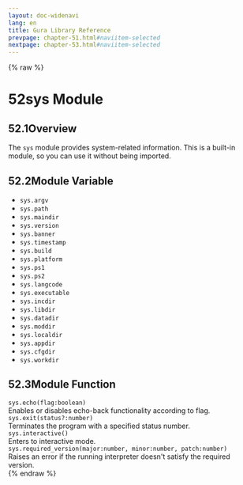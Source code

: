 ```yaml
---
layout: doc-widenavi
lang: en
title: Gura Library Reference
prevpage: chapter-51.html#naviitem-selected
nextpage: chapter-53.html#naviitem-selected
---
```

{% raw %}
<h1><span class="caption-index-1">52</span>sys Module</h1>
<h2><span class="caption-index-2">52.1</span><a name="anchor-52-1"></a>Overview</h2>
<p>
The <code class="highlighter-rouge">sys</code> module provides system-related information. This is a built-in module, so you can use it without being imported.
</p>
<h2><span class="caption-index-2">52.2</span><a name="anchor-52-2"></a>Module Variable</h2>
<ul>
<li><code class="highlighter-rouge">sys.argv</code></li>
<li><code class="highlighter-rouge">sys.path</code></li>
<li><code class="highlighter-rouge">sys.maindir</code></li>
<li><code class="highlighter-rouge">sys.version</code></li>
<li><code class="highlighter-rouge">sys.banner</code></li>
<li><code class="highlighter-rouge">sys.timestamp</code></li>
<li><code class="highlighter-rouge">sys.build</code></li>
<li><code class="highlighter-rouge">sys.platform</code></li>
<li><code class="highlighter-rouge">sys.ps1</code></li>
<li><code class="highlighter-rouge">sys.ps2</code></li>
<li><code class="highlighter-rouge">sys.langcode</code></li>
<li><code class="highlighter-rouge">sys.executable</code></li>
<li><code class="highlighter-rouge">sys.incdir</code></li>
<li><code class="highlighter-rouge">sys.libdir</code></li>
<li><code class="highlighter-rouge">sys.datadir</code></li>
<li><code class="highlighter-rouge">sys.moddir</code></li>
<li><code class="highlighter-rouge">sys.localdir</code></li>
<li><code class="highlighter-rouge">sys.appdir</code></li>
<li><code class="highlighter-rouge">sys.cfgdir</code></li>
<li><code class="highlighter-rouge">sys.workdir</code></li>
</ul>
<h2><span class="caption-index-2">52.3</span><a name="anchor-52-3"></a>Module Function</h2>
<div class="mb-2"><code>sys.echo(flag:boolean)</code></div>
<div class="mb-2 ml-4">
Enables or disables echo-back functionality according to flag.
</div>
<div class="mb-2"><code>sys.exit(status?:number)</code></div>
<div class="mb-2 ml-4">
Terminates the program with a specified status number.
</div>
<div class="mb-2"><code>sys.interactive()</code></div>
<div class="mb-2 ml-4">
Enters to interactive mode.
</div>
<div class="mb-2"><code>sys.required_version(major:number, minor:number, patch:number)</code></div>
<div class="mb-2 ml-4">
Raises an error if the running interpreter doesn't satisfy the required version.
</div>
{% endraw %}
